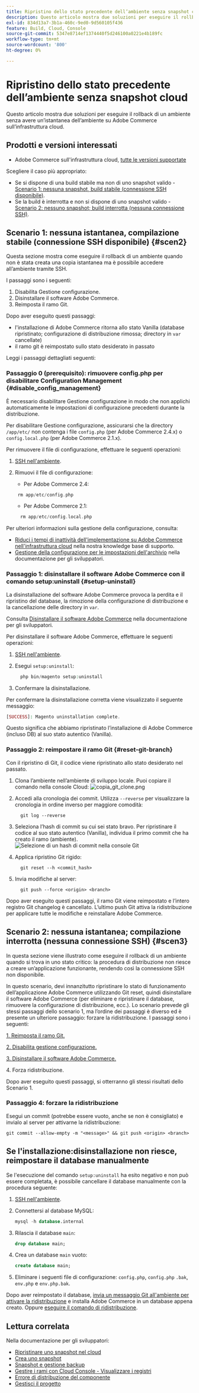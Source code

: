 ```yaml
---
title: Ripristino dello stato precedente dell’ambiente senza snapshot cloud
description: Questo articolo mostra due soluzioni per eseguire il rollback di un ambiente senza avere un’istantanea dell’ambiente su Adobe Commerce sull’infrastruttura cloud.
exl-id: 834d13a7-3b1a-460c-9ed0-9d560105f436
feature: Build, Cloud, Console
source-git-commit: 5347e8714ef1374440f5d246100a0221e4b189fc
workflow-type: tm+mt
source-wordcount: '800'
ht-degree: 0%

---
```


# Ripristino dello stato precedente dell’ambiente senza snapshot cloud

Questo articolo mostra due soluzioni per eseguire il rollback di un ambiente senza avere un’istantanea dell’ambiente su Adobe Commerce sull’infrastruttura cloud.

## Prodotti e versioni interessati

* Adobe Commerce sull&#39;infrastruttura cloud, [tutte le versioni supportate](https://magento.com/sites/default/files/magento-software-lifecycle-policy.pdf)

Scegliere il caso più appropriato:

* Se si dispone di una build stabile ma non di uno snapshot valido - [Scenario 1: nessuna snapshot, build stabile (connessione SSH disponibile)](#scen2).
* Se la build è interrotta e non si dispone di uno snapshot valido - [Scenario 2: nessuno snapshot; build interrotta (nessuna connessione SSH)](#scen3).

## Scenario 1: nessuna istantanea, compilazione stabile (connessione SSH disponibile) {#scen2}

Questa sezione mostra come eseguire il rollback di un ambiente quando non è stata creata una copia istantanea ma è possibile accedere all’ambiente tramite SSH.

I passaggi sono i seguenti:

1. Disabilita Gestione configurazione.
1. Disinstallare il software Adobe Commerce.
1. Reimposta il ramo Git.

Dopo aver eseguito questi passaggi:

* l&#39;installazione di Adobe Commerce ritorna allo stato Vanilla (database ripristinato; configurazione di distribuzione rimossa; directory in `var` cancellate)
* il ramo git è reimpostato sullo stato desiderato in passato

Leggi i passaggi dettagliati seguenti:

### Passaggio 0 (prerequisito): rimuovere config.php per disabilitare Configuration Management {#disable_config_management}

È necessario disabilitare Gestione configurazione in modo che non applichi automaticamente le impostazioni di configurazione precedenti durante la distribuzione.

Per disabilitare Gestione configurazione, assicurarsi che la directory `/app/etc/` non contenga i file `config.php` (per Adobe Commerce 2.4.x) o `config.local.php` (per Adobe Commerce 2.1.x).

Per rimuovere il file di configurazione, effettuare le seguenti operazioni:

1. [SSH nell&#39;ambiente](https://experienceleague.adobe.com/docs/commerce-cloud-service/user-guide/develop/secure-connections.html).
1. Rimuovi il file di configurazione:
   * Per Adobe Commerce 2.4:

   ```php
    rm app/etc/config.php
   ```

   * Per Adobe Commerce 2.1:

   ```php
     rm app/etc/config.local.php
   ```

Per ulteriori informazioni sulla gestione della configurazione, consulta:

* [Riduci i tempi di inattività dell&#39;implementazione su Adobe Commerce nell&#39;infrastruttura cloud](/help/how-to/general/magento-cloud-reduce-deployment-downtime-with-configuration-management.md) nella nostra knowledge base di supporto.
* [Gestione della configurazione per le impostazioni dell&#39;archivio](https://experienceleague.adobe.com/docs/commerce-cloud-service/user-guide/configure-store/store-settings.html) nella documentazione per gli sviluppatori.

### Passaggio 1: disinstallare il software Adobe Commerce con il comando setup:uninstall {#setup-uninstall}


La disinstallazione del software Adobe Commerce provoca la perdita e il ripristino del database, la rimozione della configurazione di distribuzione e la cancellazione delle directory in `var`.

Consulta [Disinstallare il software Adobe Commerce](https://experienceleague.adobe.com/docs/commerce-operations/installation-guide/tutorials/uninstall.html) nella documentazione per gli sviluppatori.

Per disinstallare il software Adobe Commerce, effettuare le seguenti operazioni:

1. [SSH nell&#39;ambiente](https://experienceleague.adobe.com/docs/commerce-cloud-service/user-guide/develop/secure-connections.html).
1. Esegui `setup:uninstall`:

   ```php
     php bin/magento setup:uninstall
   ```

1. Confermare la disinstallazione.

Per confermare la disinstallazione corretta viene visualizzato il seguente messaggio:

```php
[SUCCESS]: Magento uninstallation complete.
```

Questo significa che abbiamo ripristinato l’installazione di Adobe Commerce (incluso DB) al suo stato autentico (Vanilla).

### Passaggio 2: reimpostare il ramo Git {#reset-git-branch}

Con il ripristino di Git, il codice viene ripristinato allo stato desiderato nel passato.

1. Clona l’ambiente nell’ambiente di sviluppo locale. Puoi copiare il comando nella console Cloud:    ![copia_git_clone.png](assets/copy_git_clone.png)
1. Accedi alla cronologia dei commit. Utilizza `--reverse` per visualizzare la cronologia in ordine inverso per maggiore comodità:

   ```git
     git log --reverse
   ```

1. Seleziona l’hash di commit su cui sei stato bravo. Per ripristinare il codice al suo stato autentico (Vanilla), individua il primo commit che ha creato il ramo (ambiente).    ![Selezione di un hash di commit nella console Git](assets/select_commit_hash.png)
1. Applica ripristino Git rigido:

   ```git
     git reset --h <commit_hash>
   ```

1. Invia modifiche al server:

   ```git
     git push --force <origin> <branch>
   ```

Dopo aver eseguito questi passaggi, il ramo Git viene reimpostato e l’intero registro Git changelog è cancellato. L’ultimo push Git attiva la ridistribuzione per applicare tutte le modifiche e reinstallare Adobe Commerce.

## Scenario 2: nessuna istantanea; compilazione interrotta (nessuna connessione SSH) {#scen3}

In questa sezione viene illustrato come eseguire il rollback di un ambiente quando si trova in uno stato critico: la procedura di distribuzione non riesce a creare un’applicazione funzionante, rendendo così la connessione SSH non disponibile.

In questo scenario, devi innanzitutto ripristinare lo stato di funzionamento dell’applicazione Adobe Commerce utilizzando Git reset, quindi disinstallare il software Adobe Commerce (per eliminare e ripristinare il database, rimuovere la configurazione di distribuzione, ecc.). Lo scenario prevede gli stessi passaggi dello scenario 1, ma l’ordine dei passaggi è diverso ed è presente un ulteriore passaggio: forzare la ridistribuzione. I passaggi sono i seguenti:

[1. Reimposta il ramo Git.](/help/how-to/general/reset-environment-on-cloud.md#reset-git-branch)

[2. Disabilita gestione configurazione.](/help/how-to/general/reset-environment-on-cloud.md#disable_config_management)

[3. Disinstallare il software Adobe Commerce.](/help/how-to/general/reset-environment-on-cloud.md#setup-uninstall)

4&period; Forza ridistribuzione.

Dopo aver eseguito questi passaggi, si otterranno gli stessi risultati dello Scenario 1.

### Passaggio 4: forzare la ridistribuzione

Esegui un commit (potrebbe essere vuoto, anche se non è consigliato) e invialo al server per attivarne la ridistribuzione:

```git
git commit --allow-empty -m "<message>" && git push <origin> <branch>
```

## Se l&#39;installazione:disinstallazione non riesce, reimpostare il database manualmente

Se l&#39;esecuzione del comando `setup:uninstall` ha esito negativo e non può essere completata, è possibile cancellare il database manualmente con la procedura seguente:

1. [SSH nell&#39;ambiente](https://experienceleague.adobe.com/docs/commerce-cloud-service/user-guide/develop/secure-connections.html).
1. Connettersi al database MySQL:

   ```sql
   mysql -h database.internal
   ```

1. Rilascia il database `main`:

   ```sql
   drop database main;
   ```

1. Crea un database `main` vuoto:

   ```sql
   create database main;
   ```

1. Eliminare i seguenti file di configurazione: `config.php`, `config.php` `.bak`, `env.php` e `env.php.bak`.

Dopo aver reimpostato il database, [invia un messaggio Git all&#39;ambiente per attivare la ridistribuzione](https://experienceleague.adobe.com/docs/commerce-cloud-service/user-guide/dev-tools/cloud-cli.html#git-commands) e installa Adobe Commerce in un database appena creato. Oppure [eseguire il comando di ridistribuzione](https://experienceleague.adobe.com/docs/commerce-cloud-service/user-guide/dev-tools/cloud-cli.html#environment-commands).

## Lettura correlata

Nella documentazione per gli sviluppatori:

* [Ripristinare uno snapshot nel cloud](https://experienceleague.adobe.com/en/docs/commerce-cloud-service/user-guide/develop/storage/snapshots#restore-a-manual-backup)
* [Crea uno snapshot](https://experienceleague.adobe.com/en/docs/commerce-cloud-service/user-guide/develop/storage/snapshots#create-a-manual-backup)
* [Snapshot e gestione backup](https://experienceleague.adobe.com/en/docs/commerce-cloud-service/user-guide/develop/storage/snapshots)
* [Gestire i rami con Cloud Console - Visualizzare i registri](https://experienceleague.adobe.com/docs/commerce-cloud-service/user-guide/project/console-branches.html?lang=en#view-logs)
* [Errore di distribuzione del componente](https://experienceleague.adobe.com/docs/commerce-cloud-service/user-guide/develop/deploy/recover-failed-deployment.html)
* [Gestisci il progetto](https://experienceleague.adobe.com/docs/commerce-cloud-service/user-guide/project/overview.html#configure-the-project)
